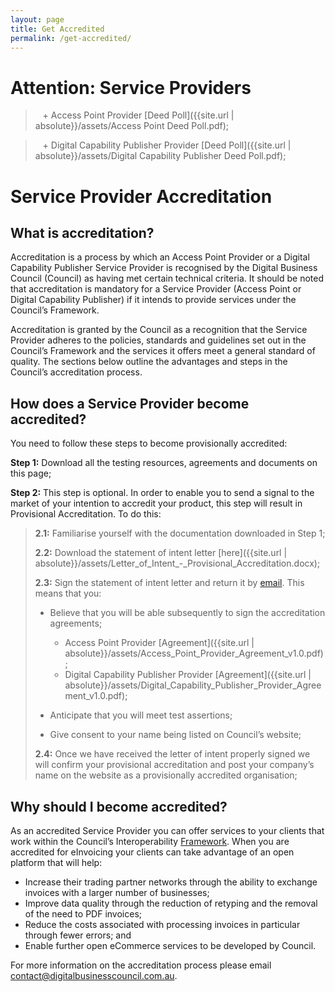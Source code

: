 ```yaml
---
layout: page
title: Get Accredited
permalink: /get-accredited/
---
```


# Attention: Service Providers

>   + Access Point Provider [Deed Poll]({{site.url | absolute}}/assets/Access Point Deed Poll.pdf);

>   + Digital Capability Publisher Provider [Deed Poll]({{site.url | absolute}}/assets/Digital Capability Publisher Deed Poll.pdf);



# Service Provider Accreditation

## What is accreditation? 

Accreditation is a process by which an Access Point Provider or a Digital Capability Publisher Service Provider is recognised by the Digital Business Council (Council) as having met certain technical criteria. It should be noted that accreditation is mandatory for a Service Provider (Access Point or Digital Capability Publisher) if it intends to provide services under the Council’s Framework.

Accreditation is granted by the Council as a recognition that the Service Provider adheres to the policies, standards and guidelines set out in the Council’s Framework and the services it offers meet a general standard of quality. The sections below outline the advantages and steps in the Council’s accreditation process.

## How does a Service Provider become accredited?

You need to follow these steps to become provisionally accredited:

**Step 1:** Download all the testing resources, agreements and documents on this page;

**Step 2:** This step is optional. In order to enable you to send a signal to the market of your intention to accredit your product, this step will result in Provisional Accreditation. To do this:

> **2.1:** Familiarise yourself with the documentation downloaded in Step 1; 
>
> **2.2:** Download the statement of intent letter [here]({{site.url | absolute}}/assets/Letter_of_Intent_-_Provisional_Accreditation.docx);
>
> **2.3:** Sign the statement of intent letter and return it by [email](Mailto:contact@digitalbusinesscouncil.com.au). This means that you:
>
> + Believe that you will be able subsequently to sign the accreditation agreements; 
>
>   + Access Point Provider [Agreement]({{site.url | absolute}}/assets/Access_Point_Provider_Agreement_v1.0.pdf);
>  
>   + Digital Capability Publisher Provider [Agreement]({{site.url | absolute}}/assets/Digital_Capability_Publisher_Provider_Agreement_v1.0.pdf);
> + Anticipate that you will meet test assertions;
> + Give consent to your name being listed on Council’s website; 
>
> **2.4:** Once we have received the letter of intent properly signed we will confirm your provisional accreditation and post your company’s name on the website as a provisionally accredited organisation;


## Why should I become accredited?

As an accredited Service Provider you can offer services to your clients that work within the Council’s Interoperability [Framework](https://digital-business-council.github.io/interoperability-framework/). When you are accredited for eInvoicing your clients can take advantage of an open platform that will help:

+ Increase their trading partner networks through the ability to exchange invoices with a larger number of businesses;
+ Improve data quality through the reduction of retyping and the removal of the need to PDF invoices;
+ Reduce the costs associated with processing invoices in particular through fewer errors; and
+ Enable further open eCommerce services to be developed by Council.

For more information on the accreditation process please email [contact@digitalbusinesscouncil.com.au](Mailto:contact@digitalbusinesscouncil.com.au).
